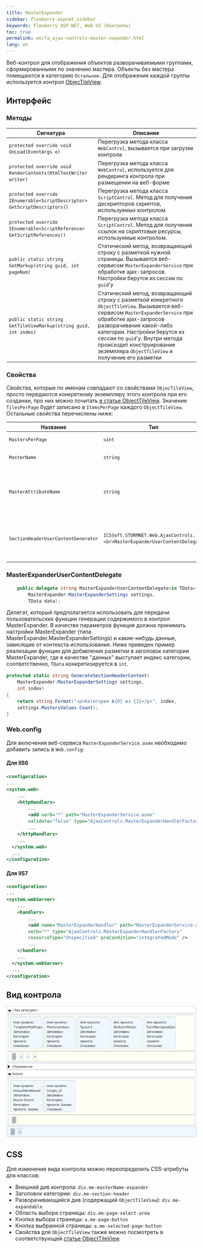 ```yaml
---
title: MasterExpander
sidebar: flexberry-aspnet_sidebar
keywords: Flexberry ASP-NET, Web UI (Контролы)
toc: true
permalink: en/fa_ajax-controls-master-expander.html
lang: en
---
```


Веб-контрол для отображения объектов разворачиваемыми группами, сформированными по значению мастера. Объекты без мастера помещаются в категорию `Остальное`. Для отображения каждой группы используется контрол [ObjecTileView](fa_ajax-controls-object-tile-view.html).

## Интерфейс

### Методы

| Сигнатура | Описание|
|---------------------------------------|----------------------------------------|
| `protected override void OnLoad(EventArgs e)` | Перегрузка метода класса `WebControl`, вызывается при загрузке контрола|
| `protected override void RenderContents(HtmlTextWriter writer)` | Перегрузка метода класса `WebControl`, используется для рендеринга контрола при размещении на веб-форме|
| `protected override IEnumerable<SсriptDesсriptor> GetSсriptDesсriptors()` | Перегрузка метода класса `SсriptControl`. Метод для получения дескрипторов скриптов, используемых контролом|
| `protected override IEnumerable<SсriptReference> GetSсriptReferences()` | Перегрузка метода класса `SсriptControl`. Метод для получения ссылок на скриптовые ресурсы, используемые контролом.|
| `public static string GetMarkup(string guid, int pageNum)` | Статический метод, возвращающий строку с разметкой нужной страницы. Вызывается веб-сервисом `MasterExpanderService` при обработке ajax-запросов. Настройки берутся из сессии по `guid`'у|
| `public static string GetTileViewMarkup(string guid, int index)` | Статический метод, возвращающий строку с разметкой конкретного `ObjectTileView`. Вызывается веб-сервисом `MasterExpanderService` при обработке ajax-запросов разворачивания какой-либо категории. Настройки берутся из сессии по `guid`'у. Внутри метода происходит конструирование экземпляра `ObjectTileView` и получение его разметки|

### Свойства

Свойства, которые по именам совпадают со свойствами `ObjecTileView`, просто передаются конкретному экземпляру этого контрола при его создании, про них можно почитать [в статье ObjectTileView](fa_ajax-controls-object-tile-view.html). Значение `TilesPerPage` будет записано в `ItemsPerPage` каждого `ObjectTileView`. Остальные свойства перечислены ниже:

| Название | Тип | Описание|
|--------------|------------------------|------------------------|
| `MastersPerPage` | `uint` | Количество категорий на одной странице `MasterExpander`|
| `MasterName` | `string` | Имя атрибута объектов, **хранящего мастера**, используемого для группировки|
| `MasterAttributeName` | `string` | Имя атрибута **мастера**, по которому производится разделение. Если, например, группировать объекты по названию темы, то `MasterName` будет равен `Тема`, а `MasterAttributeName` - `Название`|
| `SectionHeaderUserContentGenerator` | `ICSSoft.STORMNET.Web.AjaxControls.<br>MasterExpanderUserContentDelegate` | Используется для задания функции, которая будет генерировать пользовательское содержимое в заголовках каждой категории. Подробнее о типе делегата MasterExpanderUserContentDelegate написано ниже.|

### MasterExpanderUserContentDelegate

```csharp
    public delegate string MasterExpanderUserContentDelegate<in TData>(
        MasterExpander.MasterExpanderSettings settings,
        TData data);
```

Делегат, который предполагается использовать для передачи пользовательских функции генерации содержимого в контрол MasterExpander. В качестве параметров функция должна принимать настройки MasterExpander (типа MasterExpander.MasterExpanderSettings) и какие-нибудь данные, зависящие от контекста использования. Ниже приведен пример реализации функции для добавления разметки в заголовок категории MasterExpander, где в качестве "данных" выступает индекс категории, соответственно, `TData` конкретизируется в `int`.

```csharp
protected static string GenerateSectionHeaderContent(
    MasterExpander.MasterExpanderSettings settings,
    int index)
{
    return string.Format("<p>Категория №{0} из {1}</p>", index, 
    settings.MastersValues.Count);
}
```

### Web.config

Для включения веб-сервиса `MasterExpanderService.asmx` необходимо добавить запись в `Web.config`:

#### Для IIS6

```xml
<configuration>
...
<system.web>
    ...
    <httpHandlers>
        ...
        <add verb="*" path="MasterExpanderService.asmx" 
        validate="false" type="AjaxControls.MasterExpanderHandlerFactory" />
        ...  
    </httpHandlers>
    ...
  </system.web>
  ...
</configuration>
```

#### Для IIS7

```xml
<configuration>
...
<system.webServer>
    ...
    <handlers>
        ...
        <add name="MasterExpanderHandler" path="MasterExpanderService.asmx"
        verb="*" type="AjaxControls.MasterExpanderHandlerFactory" 
        resourceType="Unspecified" preCondition="integratedMode" />
        ...  
    </handlers>
    ...
  </system.webServer>
  ...
</configuration>
```

## Вид контрола

![](/images/pages/products/flexberry-aspnet/controls/master-expander.png)

## CSS

Для изменения вида контрола можно переопределить CSS-атрибуты для классов:

* Внешний див контрола: `div.me-masterName-expander`
* Заголовок категории: `div.me-section-header`
* Разворачивающийся див (содержащий `ObjectTileView`): `div.me-expandable`
* Область выбора страницы: `div.me-page-select-area`
* Кнопка выбора страницы: `a.me-page-button`
* Кнопка выбранной страницы: `a.me-selected-page-button`
* Свойства для `ObjectTileView` также можно посмотреть в соответствующей [статье ObjectTileView](fa_ajax-controls-object-tile-view.html). 
 